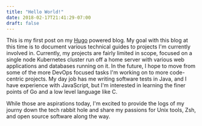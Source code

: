 ```yaml
---
title: "Hello World!"
date: 2018-02-17T21:41:29-07:00
draft: false 
---
```


This is my first post on my [Hugo](https://gohugo.io) powered blog. My goal with this blog at this time is to document various technical guides to projects I'm currently involved in. Currently, my projects are fairly limited in scope, focused on a single node Kubernetes cluster run off a home server with various web applications and databases running on it. In the future, I hope to move from some of the more DevOps focused tasks I'm working on to more code-centric projects. My
day job has me writing software tests in Java, and I have experience with JavaScript, but I'm interested in learning the finer points of Go and a low level language like C. 

While those are aspirations today, I'm excited to provide the logs of my journy down the tech rabbit hole and share my passions for Unix tools, Zsh, and open source software along the way. 
